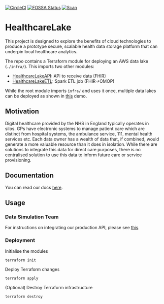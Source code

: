 [![CircleCI](https://circleci.com/gh/spe-uob/HealthcareLake.svg?style=shield&circle-token=7e5cdbd8560954c827bd8e0368dc7785e6d788f0)](https://app.circleci.com/pipelines/github/spe-uob/HealthcareLake)
[![FOSSA Status](https://app.fossa.com/api/projects/git%2Bgithub.com%2Fspe-uob%2FHealthcareDataLake.svg?type=shield)](https://app.fossa.com/projects/git%2Bgithub.com%2Fspe-uob%2FHealthcareDataLake?ref=badge_shield)
[![Scan](https://github.com/spe-uob/HealthcareLake/workflows/Scan/badge.svg)](https://github.com/accurics/terrascan)


# HealthcareLake
This project is designed to explore the benefits of cloud technologies to produce a prototype secure, scalable health data storage platform that can underpin local healthcare analytics.

The repo contains a Terraform module for deploying an AWS data lake (`./infra/`). This imports two other modules:

- [HealthcareLakeAPI](https://github.com/spe-uob/HealthcareLakeAPI): API to receive data (FHIR)
- [HealthcareLakeETL](https://github.com/spe-uob/HealthcareLakeETL): Spark ETL job (FHIR→OMOP)

While the root module imports `infra/` and uses it once, multiple data lakes can be deployed as shown in [this](https://github.com/spe-uob/HealthcareLakeDemo) demo.

## Motivation
Digital healthcare provided by the NHS in England typically operates in silos. GPs have electronic systems to manage patient care which are distinct from hospital systems, the ambulance service, 111, mental health services etc. Each data owner has a wealth of data that, if combined, would generate a more valuable resource than it does in isolation. While there are solutions to integrate this data for direct care purposes, there is no centralised solution to use this data to inform future care or service provisioning.

## Documentation

You can read our docs [here](https://spe-uob.gitbook.io/healthcare-data-lake/).

## Usage

### Data Simulation Team

For instructions on integrating our production API, please see [this](https://spe-uob.gitbook.io/healthcare-data-lake/api/usage)

### Deployment

Initialise the modules
```
terraform init
```

Deploy Terraform changes
```
terraform apply
```

(Optional) Destroy Terraform infrastructure
```
terraform destroy
```
